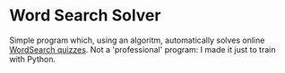 # Word Search Solver
Simple program which, using an algoritm, automatically solves online [WordSearch quizzes](https://lovattspuzzles.com/online-puzzles-competitions/daily-wordsearch/).
Not a 'professional' program: I made it just to train with Python.